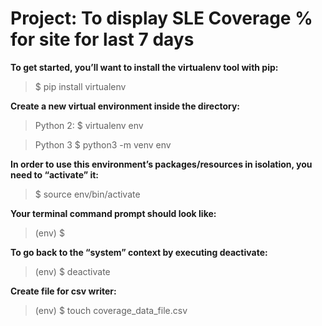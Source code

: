 # Project: To display SLE Coverage % for site for last 7 days

**To get started, you’ll want to install the virtualenv tool with pip:**
>$ pip install virtualenv


**Create a new virtual environment inside the directory:**

>Python 2:
$ virtualenv env

> Python 3
$ python3 -m venv env


**In order to use this environment’s packages/resources in isolation, you need to “activate” it:**
>$ source env/bin/activate

**Your terminal command prompt should look like:**
>(env) $

**To go back to the “system” context by executing deactivate:**
>(env) $ deactivate

**Create file for csv writer:**
>(env) $ touch coverage_data_file.csv
